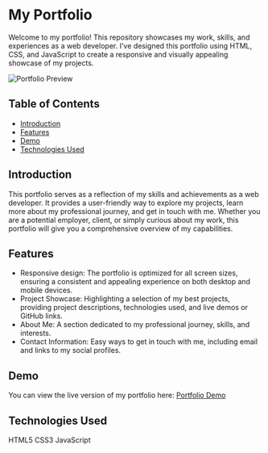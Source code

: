 # My Portfolio

Welcome to my portfolio! This repository showcases my work, skills, and experiences as a web developer. I've designed this portfolio using HTML, CSS, and JavaScript to create a responsive and visually appealing showcase of my projects.

![Portfolio Preview](https://drive.google.com/uc?id=1Zu1Qfb4gPKr9L8IP4fSuY-TRE6oJvgbq
)

## Table of Contents

- [Introduction](#introduction)
- [Features](#features)
- [Demo](#demo)
- [Technologies Used](#technologies-used)

## Introduction

This portfolio serves as a reflection of my skills and achievements as a web developer. It provides a user-friendly way to explore my projects, learn more about my professional journey, and get in touch with me. Whether you are a potential employer, client, or simply curious about my work, this portfolio will give you a comprehensive overview of my capabilities.

## Features

- Responsive design: The portfolio is optimized for all screen sizes, ensuring a consistent and appealing experience on both desktop and mobile devices.
- Project Showcase: Highlighting a selection of my best projects, providing project descriptions, technologies used, and live demos or GitHub links.
- About Me: A section dedicated to my professional journey, skills, and interests.
- Contact Information: Easy ways to get in touch with me, including email and links to my social profiles.

## Demo

You can view the live version of my portfolio here: [Portfolio Demo](https://ajitroy01.github.io/)

## Technologies Used
HTML5
CSS3
JavaScript
